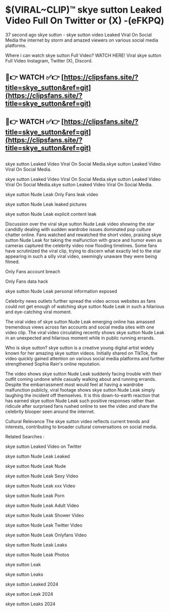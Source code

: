 # $(VIRAL~CLIP)™ skye sutton Leaked Video Full On Twitter or (X) -(eFKPQ)
37 second ago skye sutton - skye sutton video Leaked Viral On Social Media the internet by storm and amazed viewers on various social media platforms.

Where i can watch skye sutton Full Video? WATCH HERE! Viral skye sutton Full Video Instagram, Twitter (X), Discord.

## 🔴👉 WATCH ✅👉 [https://clipsfans.site/?title=skye_sutton&ref=git](https://clipsfans.site/?title=skye_sutton&ref=git)
## 🔴👉 WATCH ✅👉 [https://clipsfans.site/?title=skye_sutton&ref=git](https://clipsfans.site/?title=skye_sutton&ref=git)
##
skye sutton Leaked Video Viral On Social Media.skye sutton Leaked Video Viral On Social Media.

skye sutton Leaked Video Viral On Social Media.skye sutton Leaked Video Viral On Social Media.skye sutton Leaked Video Viral On Social Media.

skye sutton Nude Leak Only Fans leak video

skye sutton Nude Leak leaked pictures

skye sutton Nude Leak explicit content leak

Discussion over the viral skye sutton Nude Leak video showing the star candidly dealing with sudden wardrobe issues dominated pop culture chatter online. Fans watched and rewatched the short video, praising skye sutton Nude Leak for taking the malfunction with grace and humor even as cameras captured the celebrity video now flooding timelines. Some fans have scrutinized the viral clip, trying to discern what exactly led to the star appearing in such a silly viral video, seemingly unaware they were being filmed.


Only Fans account breach

Only Fans data hack

skye sutton Nude Leak personal information exposed

Celebrity news outlets further spread the video across websites as fans could not get enough of watching skye sutton Nude Leak in such a hilarious and eye-catching viral moment.


The viral video of skye sutton Nude Leak emerging online has amassed tremendous views across fan accounts and social media sites with one video clip. The viral video circulating recently shows skye sutton Nude Leak in an unexpected and hilarious moment while in public running errands.


Who is skye sutton? skye sutton is a creative young digital artist widely known for her amazing skye sutton videos. Initially shared on TikTok, the video quickly gained attention on various social media platforms and further strengthened Sophia Rain's online reputation.

The video shows skye sutton Nude Leak suddenly facing trouble with their outfit coming undone while casually walking about and running errands. Despite the embarrassment most would feel at having a wardrobe malfunction publicly, viral footage shows skye sutton Nude Leak simply laughing the incident off themselves. It is this down-to-earth reaction that has earned skye sutton Nude Leak such positive responses rather than ridicule after surprised fans rushed online to see the video and share the celebrity blooper seen around the internet.

Cultural Relevance The skye sutton video reflects current trends and interests, contributing to broader cultural conversations on social media.

Related Searches :

skye sutton Leaked Video on Twitter

skye sutton Nude Leak Leaked

skye sutton Nude Leak Nude

skye sutton Nude Leak Sexy Video

skye sutton Nude Leak xxx Video

skye sutton Nude Leak Porn

skye sutton Nude Leak Adult Video

skye sutton Nude Leak Shower Video

skye sutton Nude Leak Twitter Video

skye sutton Nude Leak Onlyfans Video

skye sutton Nude Leak Leaks

skye sutton Nude Leak Photos

skye sutton Leak

skye sutton Leaks

skye sutton Leaked 2024

skye sutton Leak 2024

skye sutton Leaks 2024
